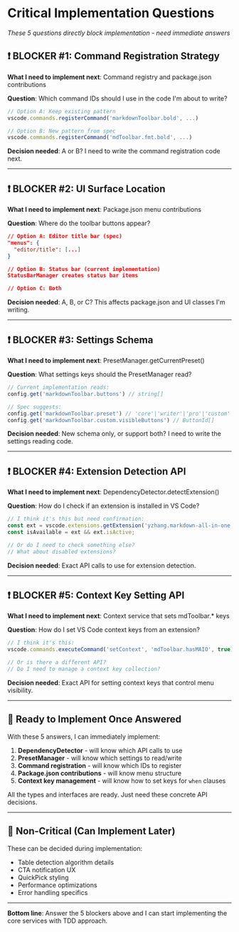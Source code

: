 # Critical Implementation Questions

*These 5 questions directly block implementation - need immediate answers*

## ❗ BLOCKER #1: Command Registration Strategy

**What I need to implement next**: Command registry and package.json contributions

**Question**: Which command IDs should I use in the code I'm about to write?

```typescript
// Option A: Keep existing pattern
vscode.commands.registerCommand('markdownToolbar.bold', ...)

// Option B: New pattern from spec  
vscode.commands.registerCommand('mdToolbar.fmt.bold', ...)
```

**Decision needed**: A or B? I need to write the command registration code next.

---

## ❗ BLOCKER #2: UI Surface Location

**What I need to implement next**: Package.json menu contributions

**Question**: Where do the toolbar buttons appear?

```json
// Option A: Editor title bar (spec)
"menus": {
  "editor/title": [...]
}

// Option B: Status bar (current implementation)  
StatusBarManager creates status bar items

// Option C: Both
```

**Decision needed**: A, B, or C? This affects package.json and UI classes I'm writing.

---

## ❗ BLOCKER #3: Settings Schema  

**What I need to implement next**: PresetManager.getCurrentPreset()

**Question**: What settings keys should the PresetManager read?

```typescript
// Current implementation reads:
config.get('markdownToolbar.buttons') // string[]

// Spec suggests:
config.get('markdownToolbar.preset') // 'core'|'writer'|'pro'|'custom'  
config.get('markdownToolbar.custom.visibleButtons') // ButtonId[]
```

**Decision needed**: New schema only, or support both? I need to write the settings reading code.

---

## ❗ BLOCKER #4: Extension Detection API

**What I need to implement next**: DependencyDetector.detectExtension()

**Question**: How do I check if an extension is installed in VS Code?

```typescript
// I think it's this but need confirmation:
const ext = vscode.extensions.getExtension('yzhang.markdown-all-in-one');
const isAvailable = ext && ext.isActive;

// Or do I need to check something else?
// What about disabled extensions?
```

**Decision needed**: Exact API calls to use for extension detection.

---

## ❗ BLOCKER #5: Context Key Setting API

**What I need to implement next**: Context service that sets mdToolbar.* keys

**Question**: How do I set VS Code context keys from an extension?

```typescript
// I think it's this:
vscode.commands.executeCommand('setContext', 'mdToolbar.hasMAIO', true);

// Or is there a different API?
// Do I need to manage a context key collection?
```

**Decision needed**: Exact API for setting context keys that control menu visibility.

---

## 💯 Ready to Implement Once Answered

With these 5 answers, I can immediately implement:

1. **DependencyDetector** - will know which API calls to use
2. **PresetManager** - will know which settings to read/write  
3. **Command registration** - will know which IDs to register
4. **Package.json contributions** - will know menu structure
5. **Context key management** - will know how to set keys for `when` clauses

All the types and interfaces are ready. Just need these concrete API decisions.

---

## 🚫 Non-Critical (Can Implement Later)

These can be decided during implementation:
- Table detection algorithm details
- CTA notification UX  
- QuickPick styling
- Performance optimizations
- Error handling specifics

---

**Bottom line**: Answer the 5 blockers above and I can start implementing the core services with TDD approach.